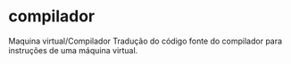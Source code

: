 # compilador
Maquina virtual/Compilador
Tradução do código fonte do compilador para instruções de uma máquina virtual.
